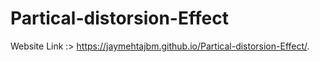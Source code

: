 # Partical-distorsion-Effect

Website Link :> https://jaymehtajbm.github.io/Partical-distorsion-Effect/.
